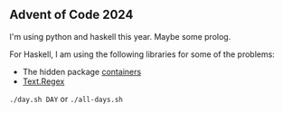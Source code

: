 ## Advent of Code 2024

I'm using python and haskell this year. Maybe some prolog.

For Haskell, I am using the following libraries for some of the problems:
- The hidden package [containers](https://hackage.haskell.org/package/containers)
- [Text.Regex](https://hackage.haskell.org/package/regex-compat-0.95.2.1/docs/Text-Regex.html)

`./day.sh DAY` or `./all-days.sh`
